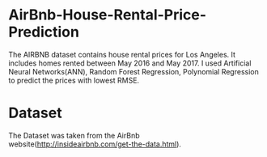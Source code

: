 # AirBnb-House-Rental-Price-Prediction

The AIRBNB dataset contains house rental prices for Los Angeles. It includes homes rented between May 2016 and May 2017. I used
Artificial Neural Networks(ANN), Random Forest Regression, Polynomial Regression to predict the prices with lowest RMSE.

# Dataset

The Dataset was taken from the AirBnb website(http://insideairbnb.com/get-the-data.html).
